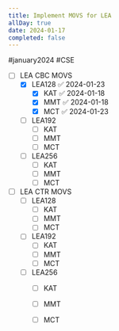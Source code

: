 ```yaml
---
title: Implement MOVS for LEA
allDay: true
date: 2024-01-17
completed: false
---
```

#january2024 #CSE 

- [ ] LEA CBC MOVS
	- [x] LEA128 ✅ 2024-01-23
		- [x] KAT ✅ 2024-01-18
		- [x] MMT ✅ 2024-01-18
		- [x] MCT ✅ 2024-01-23
	- [ ] LEA192
		- [ ] KAT
		- [ ] MMT
		- [ ] MCT
	- [ ] LEA256
		- [ ] KAT
		- [ ] MMT
		- [ ] MCT

- [ ] LEA CTR MOVS
	- [ ] LEA128
		- [ ] KAT
		- [ ] MMT
		- [ ] MCT
	- [ ] LEA192
		- [ ] KAT
		- [ ] MMT
		- [ ] MCT
	- [ ] LEA256
		- [ ] KAT
		- [ ] MMT
		- [ ] MCT


